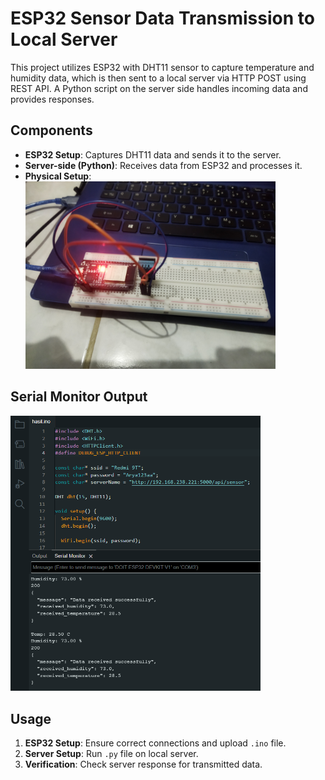 # ESP32 Sensor Data Transmission to Local Server

This project utilizes ESP32 with DHT11 sensor to capture temperature and humidity data, which is then sent to a local server via HTTP POST using REST API. A Python script on the server side handles incoming data and provides responses.

## Components

- **ESP32 Setup**: Captures DHT11 data and sends it to the server.
- **Server-side (Python)**: Receives data from ESP32 and processes it.
- **Physical Setup**:
  <img src="https://github.com/Aryasharii/sic-repository/blob/pertemuan4/hasil/hasil.jpg" width="400" alt="ESP32 Setup">

## Serial Monitor Output

<img src="https://github.com/Aryasharii/sic-repository/blob/pertemuan4/hasil/hasil%20serial%20monitor.png" width="400" alt="Serial Monitor Output">

## Usage

1. **ESP32 Setup**: Ensure correct connections and upload `.ino` file.
2. **Server Setup**: Run `.py` file on local server.
3. **Verification**: Check server response for transmitted data.

